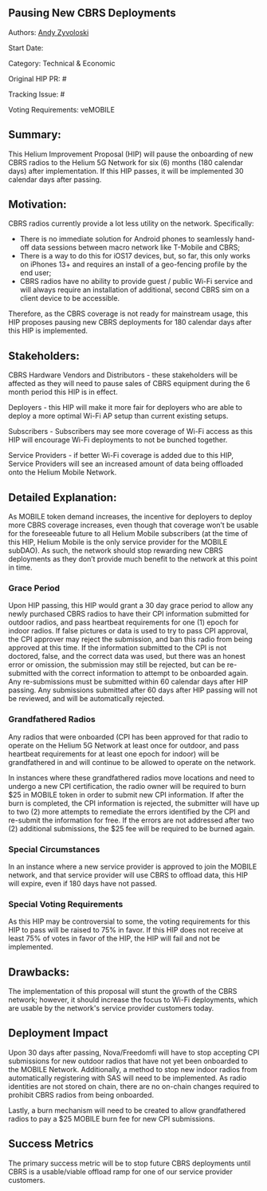 ## Pausing New CBRS Deployments
Authors: [Andy Zyvoloski](https://github.com/heatedlime)  

Start Date: 

Category: Technical & Economic

Original HIP PR: #

Tracking Issue: #

Voting Requirements: veMOBILE


## Summary:
This Helium Improvement Proposal (HIP) will pause the onboarding of new CBRS radios to the Helium 5G Network for six (6) months (180 calendar days) after implementation. If this HIP passes, it will be implemented 30 calendar days after passing. 


## Motivation:
CBRS radios currently provide a lot less utility on the network. Specifically:

- There is no immediate solution for Android phones to seamlessly hand-off data sessions between macro network like T-Mobile and CBRS;
- There is a way to do this for iOS17 devices, but, so far, this only works on iPhones 13+ and requires an install of a geo-fencing profile by the end user;
- CBRS radios have no ability to provide guest / public Wi-Fi service and will always require an installation of additional, second CBRS sim on a client device to be accessible.

Therefore, as the CBRS coverage is not ready for mainstream usage, this HIP proposes pausing new CBRS deployments for 180 calendar days after this HIP is implemented.

## Stakeholders:
CBRS Hardware Vendors and Distributors - these stakeholders will be affected as they will need to pause sales of CBRS equipment during the 6 month period this HIP is in effect. 

Deployers - this HIP will make it more fair for deployers who are able to deploy a more optimal Wi-Fi AP setup than current existing setups.


Subscribers - Subscribers may see more coverage of Wi-Fi access as this HIP will encourage Wi-Fi deployments to not be bunched together.


Service Providers - if better Wi-Fi coverage is added due to this HIP, Service Providers will see an increased amount of data being offloaded onto the Helium Mobile Network.

## Detailed Explanation:
As MOBILE token demand increases, the incentive for deployers to deploy more CBRS coverage increases, even though that coverage won’t be usable for the foreseeable future to all Helium Mobile subscribers (at the time of this HIP, Helium Mobile is the only service provider for the MOBILE subDAO). As such, the network should stop rewarding new CBRS deployments as they don’t provide much benefit to the network at this point in time. 


### Grace Period
Upon HIP passing, this HIP would grant a 30 day grace period to allow any newly purchased CBRS radios to have their CPI information submitted for outdoor radios, and pass heartbeat requirements for one (1) epoch for indoor radios. If false pictures or data is used to try to pass CPI approval, the CPI approver may reject the submission, and ban this radio from being approved at this time. If the information submitted to the CPI is not doctored, false, and the correct data was used, but there was an honest error or omission, the submission may still be rejected, but can be re-submitted with the correct information to attempt to be onboarded again. Any re-submissions must be submitted within 60 calendar days after HIP passing. Any submissions submitted after 60 days after HIP passing will not be reviewed, and will be automatically rejected.

### Grandfathered Radios
Any radios that were onboarded (CPI has been approved for that radio to operate on the Helium 5G Network at least once for outdoor, and pass heartbeat requirements for at least one epoch for indoor) will be grandfathered in and will continue to be allowed to operate on the network. 

In instances where these grandfathered radios move locations and need to undergo a new CPI certification, the radio owner will be required to burn $25 in MOBILE token in order to submit new CPI information. If after the burn is completed, the CPI information is rejected, the submitter will have up to two (2) more attempts to remediate the errors identified by the CPI and re-submit the information for free. If the errors are not addressed after two (2) additional submissions, the $25 fee will be required to be burned again. 

### Special Circumstances
In an instance where a new service provider is approved to join the MOBILE network, and that service provider will use CBRS to offload data, this HIP will expire, even if 180 days have not passed.

### Special Voting Requirements
As this HIP may be controversial to some, the voting requirements for this HIP to pass will be raised to 75% in favor. If this HIP does not receive at least 75% of votes in favor of the HIP, the HIP will fail and not be implemented.  

## Drawbacks:
The implementation of this proposal will stunt the growth of the CBRS network; however, it should increase the focus to Wi-Fi deployments, which are usable by the network's service provider customers today. 

## Deployment Impact
Upon 30 days after passing, Nova/Freedomfi will have to stop accepting CPI submissions for new outdoor radios that have not yet been onboarded to the MOBILE Network. Additionally, a method to stop new indoor radios from automatically registering with SAS will need to be implemented. As radio identities are not stored on chain, there are no on-chain changes required to prohibit CBRS radios from being onboarded. 

Lastly, a burn mechanism will need to be created to allow grandfathered radios to pay a $25 MOBILE burn fee for new CPI submissions. 

## Success Metrics
The primary success metric will be to stop future CBRS deployments until CBRS is a usable/viable offload ramp for one of our service provider customers.

